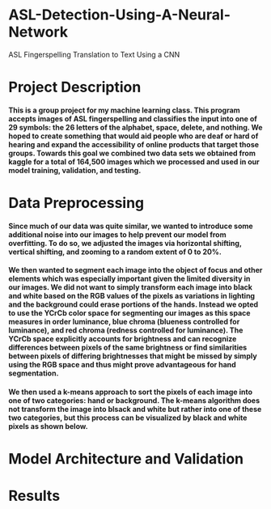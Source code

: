 # ASL-Detection-Using-A-Neural-Network
ASL Fingerspelling Translation to Text Using a CNN

# Project Description
#### This is a group project for my machine learning class. This program accepts images of ASL fingerspelling and classifies the input into one of 29 symbols: the 26 letters of the alphabet, space, delete, and nothing. We hoped to create something that would aid people who are deaf or hard of hearing and expand the accessibility of online products that target those groups. Towards this goal we combined two data sets we obtained from kaggle for a total of 164,500 images which we processed and used in our model training, validation, and testing. 

# Data Preprocessing
#### Since much of our data was quite similar, we wanted to introduce some additional noise into our images to help prevent our model from overfitting. To do so, we adjusted the images via horizontal shifting, vertical shifting, and zooming to a random extent of 0 to 20%. 

#### We then wanted to segment each image into the object of focus and other elements which was especially important given the limited diversity in our images. We did not want to simply transform each image into black and white based on the RGB values of the pixels as variations in lighting and the background could erase portions of the hands. Instead we opted to use the YCrCb color space for segmenting our images as this space measures in order luminance, blue chroma (blueness controlled for luminance), and red chroma (redness controlled for luminance). The YCrCb space explicitly accounts for brightness and can recognize differences between pixels of the same brightness or find similarities between pixels of differing brightnesses that might be missed by simply using the RGB space and thus might prove advantageous for hand segmentation.

#### We then used a k-means approach to sort the pixels of each image into one of  two categories: hand or background. The k-means algorithm does not transform the image into blsack and white but rather into one of these two categories, but this process can be visualized by black and white pixels as shown below.


# Model Architecture and Validation

# Results
